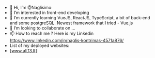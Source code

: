 - 👋 Hi, I’m @Naglisimo
- 👀 I’m interested in front-end developing
- 🌱 I’m currently learning VueJS, ReactJS, TypeScript, a bit of back-end and some postgreSQL. Newest framework that I tried - Vue.js
- 💞️ I’m looking to collaborate on ...
- 📫 How to reach me ? Here is my Linkedin https://www.linkedin.com/in/naglis-kontrimas-4571a876/
- List of my deployed websites:
- [www.alt13.lt]

<!---
Naglisimo/Naglisimo is a ✨ special ✨ repository because its `README.md` (this file) appears on your GitHub profile.
You can click the Preview link to take a look at your changes.
--->
